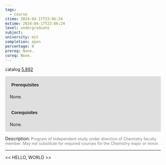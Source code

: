 ```yaml
---
tags:
  - course
ctime: 2024-04-17T23:06:24
mstime: 2024-04-17T23:06:24
level: undergraduate
subject: 
university: mit
completion: open
percentage: 0
prereq: None.
coreq: None.
---
```


catalog [5.892](http://student.mit.edu/catalog/m5b.html#5.892)

<span style="display: block; padding: 15px; background-color: rgb(100, 100, 100, 0.2);"><font id="m_prereq3281_0" style="display: block; font-family: Arial, sans-serif; font-weight: bold; padding: 5px">Prerequisites</font><br><span id="prereq3281_0">None.</span></span>
<span style="display: block; padding: 15px; background-color: rgb(100, 100, 100, 0.2);"><font id="m_coreq3281_0" style="display: block; font-family: Arial, sans-serif; font-weight: bold; padding: 5px">Corequisites</font><br><span id="coreq3281_0">None.</span></span>

<font style="">Description:</font>
<font style="color: grey; font-size: 0.8rem;">Program of independent study under direction of Chemistry faculty member. May not substitute for required courses for the Chemistry major or minor.</font>



---

<< HELLO, WORLD >>
